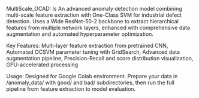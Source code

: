 MultiScale_OCAD: Is An advanced anomaly detection model combining multi-scale feature extraction with One-Class SVM for industrial defect detection. 
Uses a Wide ResNet-50-2 backbone to extract hierarchical features from multiple network layers, enhanced with comprehensive data 
augmentation and automated hyperparameter optimization.

Key Features: Multi-layer feature extraction from pretrained CNN, Automated OCSVM parameter tuning with GridSearch, Advanced data augmentation pipeline, Precision-Recall and score distribution visualization, GPU-accelerated processing

Usage: Designed for Google Colab environment. Prepare your data in /anomaly_data/ with good/ and bad/ subdirectories, then run the full pipeline from feature extraction to model evaluation.
